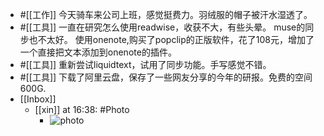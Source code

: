- #[[工作]] 今天骑车来公司上班，感觉挺费力。羽绒服的帽子被汗水湿透了。
- #[[工具]] 一直在研究怎么使用readwise，收获不大，有些头晕。
  muse的同步也不太好。
  使用onenote,购买了popclip的正版软件，花了108元，增加了一个直接把文本添加到onenote的插件。
- #[[工具]] 重新尝试liquidtext，试用了同步功能。手写感觉不错。
- #[[工具]] 下载了阿里云盘，保存了一些网友分享的今年的研报。免费的空间600G.
- [[Inbox]]
    - [[xin]] at 16:38: #Photo
        - ![photo](https://firebasestorage.googleapis.com/v0/b/firescript-577a2.appspot.com/o/imgs%2Fapp%2Fxinyiheng%2FifJ6G_4Dv?alt=media&token=3b2ea890-bca2-4ef1-923f-215a86ba2e34)
